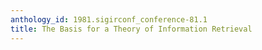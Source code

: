 ```yaml
---
anthology_id: 1981.sigirconf_conference-81.1
title: The Basis for a Theory of Information Retrieval
---
```

